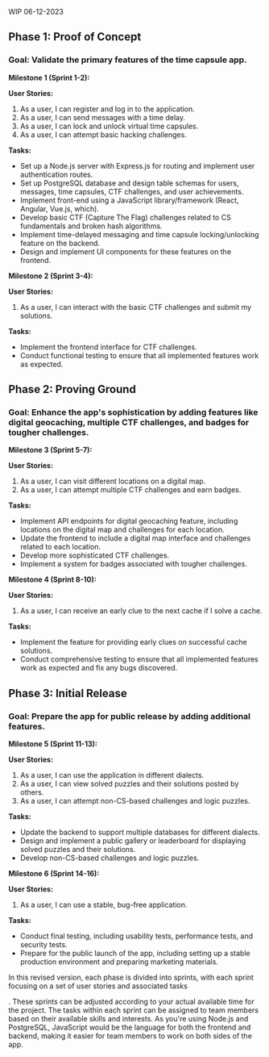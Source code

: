WIP 06-12-2023

## Phase 1: Proof of Concept

### Goal: Validate the primary features of the time capsule app.

**Milestone 1 (Sprint 1-2):**

**User Stories:**

1. As a user, I can register and log in to the application.
2. As a user, I can send messages with a time delay.
3. As a user, I can lock and unlock virtual time capsules.
4. As a user, I can attempt basic hacking challenges.

**Tasks:**

- Set up a Node.js server with Express.js for routing and implement user authentication routes.
- Set up PostgreSQL database and design table schemas for users, messages, time capsules, CTF challenges, and user achievements.
- Implement front-end using a JavaScript library/framework (React, Angular, Vue.js, which).
- Develop basic CTF (Capture The Flag) challenges related to CS fundamentals and broken hash algorithms.
- Implement time-delayed messaging and time capsule locking/unlocking feature on the backend.
- Design and implement UI components for these features on the frontend.

**Milestone 2 (Sprint 3-4):**

**User Stories:**

1. As a user, I can interact with the basic CTF challenges and submit my solutions.

**Tasks:**

- Implement the frontend interface for CTF challenges.
- Conduct functional testing to ensure that all implemented features work as expected.

## Phase 2: Proving Ground

### Goal: Enhance the app's sophistication by adding features like digital geocaching, multiple CTF challenges, and badges for tougher challenges.

**Milestone 3 (Sprint 5-7):**

**User Stories:**

1. As a user, I can visit different locations on a digital map.
2. As a user, I can attempt multiple CTF challenges and earn badges.

**Tasks:**

- Implement API endpoints for digital geocaching feature, including locations on the digital map and challenges for each location.
- Update the frontend to include a digital map interface and challenges related to each location.
- Develop more sophisticated CTF challenges.
- Implement a system for badges associated with tougher challenges.

**Milestone 4 (Sprint 8-10):**

**User Stories:**

1. As a user, I can receive an early clue to the next cache if I solve a cache.

**Tasks:**

- Implement the feature for providing early clues on successful cache solutions.
- Conduct comprehensive testing to ensure that all implemented features work as expected and fix any bugs discovered.

## Phase 3: Initial Release

### Goal: Prepare the app for public release by adding additional features.

**Milestone 5 (Sprint 11-13):**

**User Stories:**

1. As a user, I can use the application in different dialects.
2. As a user, I can view solved puzzles and their solutions posted by others.
3. As a user, I can attempt non-CS-based challenges and logic puzzles.

**Tasks:**

- Update the backend to support multiple databases for different dialects.
- Design and implement a public gallery or leaderboard for displaying solved puzzles and their solutions.
- Develop non-CS-based challenges and logic puzzles.

**Milestone 6 (Sprint 14-16):**

**User Stories:**

1. As a user, I can use a stable, bug-free application.

**Tasks:**

- Conduct final testing, including usability tests, performance tests, and security tests.
- Prepare for the public launch of the app, including setting up a stable production environment and preparing marketing materials.

In this revised version, each phase is divided into sprints, with each sprint focusing on a set of user stories and associated tasks

. These sprints can be adjusted according to your actual available time for the project. The tasks within each sprint can be assigned to team members based on their available skills and interests. As you're using Node.js and PostgreSQL, JavaScript would be the language for both the frontend and backend, making it easier for team members to work on both sides of the app.

